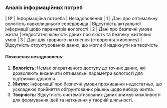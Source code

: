 ### Аналіз інформаційних потреб

| № | Інформаційна потреба | Незадоволення
| 1 | Дані про оптимальну вологість навколишнього середовища | Відсутність актуальної інформації щодо параметрів вологості
| 2 | Дані про безпечні умови житла | Недостатня кількість даних про якість та безпеку житлових умов
| 3 | Дані для творчого натхнення (створення живопису) | Відсутність структурованих даних, що могли б надихнути на творчість

#### Пояснення незадоволень:
1. **Вологість:** Немає оперативного доступу до точних даних, які дозволяють визначити оптимальні параметри вологості для підтримки здоров'я.
2. **Житло:** Інформації про безпечні умови проживання недостатньо, що ускладнює прийняття обґрунтованих рішень щодо вибору житла.
3. **Творчість:** Відсутність систематизованих даних знижує можливості для формування ідей та натхнення у творчій діяльності.
